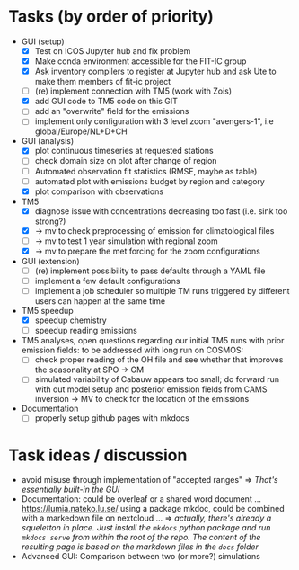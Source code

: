 # Tasks (by order of priority)

- GUI (setup)
    - [x] Test on ICOS Jupyter hub and fix problem
    - [x] Make conda environment accessible for the FIT-IC group
    - [x] Ask inventory compilers to register at Jupyter hub and ask Ute to make them members of fit-ic project
    - [ ] (re) implement connection with TM5 (work with Zois)
    - [x] add GUI code to TM5 code on this GIT
    - [ ] add an "overwrite" field for the emissions
    - [ ] implement only configuration with 3 level zoom "avengers-1", i.e global/Europe/NL+D+CH
- GUI (analysis)
    - [x] plot continuous timeseries at requested stations
    - [ ] check domain size on plot after change of region
    - [ ] Automated observation fit statistics (RMSE, maybe as table)
    - [ ] automated plot with emissions budget by region and category
    - [x] plot comparison with observations
- TM5
    - [x] diagnose issue with concentrations decreasing too fast (i.e. sink too strong?)
    - [x] -> mv to check preprocessing of emission for climatological files
    - [ ] -> mv to test 1 year simulation with regional zoom
    - [x] -> mv to prepare the met forcing for the zoom configurations
- GUI (extension)    
    - [ ] (re) implement possibility to pass defaults through a YAML file
    - [ ] implement a few default configurations
    - [ ] implement a job scheduler so multiple TM runs triggered by different users can happen at the same time
- TM5 speedup
    - [x] speedup chemistry
    - [ ] speedup reading emissions
- TM5 analyses, open questions regarding our initial TM5 runs with prior emission fields: to be addressed with long run on COSMOS:
    - [ ] check proper reading of the OH file and see whether that improves the seasonality at SPO -> GM
    - [ ] simulated variability of Cabauw appears too small; do forward run with out model setup and posterior emission fields from CAMS inversion -> MV to check for the location of the emissions
- Documentation
    - [ ] properly setup github pages with mkdocs
 
# Task ideas / discussion
- avoid misuse through implementation of "accepted ranges" => *That's essentially built-in the GUI*
- Documentation: could be overleaf or a shared word document ... https://lumia.nateko.lu.se/ using a package mkdoc, could be combined with a markedown file on nextcloud ... => *actually, there's already a squeletton in place. Just install the `mkdocs` python package and run `mkdocs serve` from within the root of the repo. The content of the resulting page is based on the markdown files in the `docs` folder*
- Advanced GUI: Comparison between two (or more?) simulations
